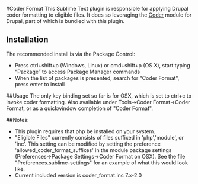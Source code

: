 #Coder Format
This Sublime Text plugin is responsible for applying Drupal coder formatting to eligible files.  It does so leveraging the [Coder](https://drupal.org/project/coder) module for Drupal, part of which is bundled with this plugin.

## Installation
The recommended install is via the Package Control:
- Press ctrl+shift+p (Windows, Linux) or cmd+shift+p (OS X), start typing “Package” to access Package Manager commands
- When the list of packages is presented, search for "Coder Format", press enter to install

##Usage
The only key binding set so far is for OSX, which is set to ctrl+c to invoke coder formatting.  Also available under Tools->Coder Format->Coder Format, or as a quickwindow completion of "Coder Format".

##Notes:
- This plugin requires that php be installed on your system.
- "Eligible Files" currently consists of files suffixed in 'php','module', or 'inc'.  This setting can be modified by setting the preference 'allowed_coder_format_suffixes' in the module package settings (Preferences->Package Settings->Coder Format on OSX).  See the file "Preferences.sublime-settings" for an example of what this would look like.
- Current included version is coder_format.inc 7.x-2.0


